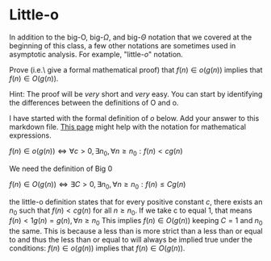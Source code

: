 # Little-o

In addition to the big-O, big-$\Omega$, and big-$\Theta$ notation that
we covered at the beginning of this class, a few other notations are sometimes
used in asymptotic analysis.  For example, "little-$o$" notation.

Prove (i.e.\ give a formal mathematical proof) that $f(n)\in o(g(n))$ implies
that $f(n)\in O(g(n))$.

Hint: The proof will be *very* short and *very* easy. You can start by
identifying the differences between the definitions of O and o.

I have started with the formal definition of $o$ below. Add your answer to this
markdown file. [This
page](https://docs.github.com/en/get-started/writing-on-github/working-with-advanced-formatting/writing-mathematical-expressions)
might help with the notation for mathematical expressions.

$f(n)\in o(g(n)) \iff \forall c>0, \exists n_0, \forall n\ge n_0: f(n) < c g(n)$

We need the definition of Big 0

$f(n)\in O(g(n)) \iff \exists C>0, \exists n_0, \forall n\ge n_0: f(n) \le C g(n)$

 the little-o definition states that for every positive constant $c$, there exists 
 an $n_0$ such that $f(n) < c g(n)$ for all $n \ge n_0$. If we take c to equal  1,
 that means $f(n) < 1 g(n) = g(n),  \forall n\ge  n_0$
 This implies $f(n)\in O(g(n))$ keeping $C=1$ and $n_0$ the same. This is because 
 a less than is more strict than a less than or equal to and thus the less than or
 equal to will always be implied true under the conditions: $f(n)\in o(g(n))$ implies
that $f(n)\in O(g(n))$.
